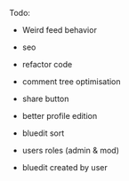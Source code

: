 Todo:

- Weird feed behavior
- seo

- refactor code
- comment tree optimisation
- share button

- better profile edition
- bluedit sort

- users roles (admin & mod)
- bluedit created by user
